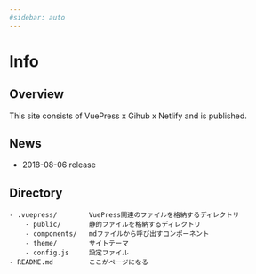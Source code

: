 ```yaml
---
#sidebar: auto
---
```

# Info

## Overview

This site consists of VuePress x Gihub x Netlify and is published.

## News

* 2018-08-06 release

## Directory

```bath{5}
- .vuepress/        VuePress関連のファイルを格納するディレクトリ
    - public/       静的ファイルを格納するディレクトリ
    - components/   mdファイルから呼び出すコンポーネント
    - theme/        サイトテーマ
    - config.js     設定ファイル
- README.md         ここがページになる
```
